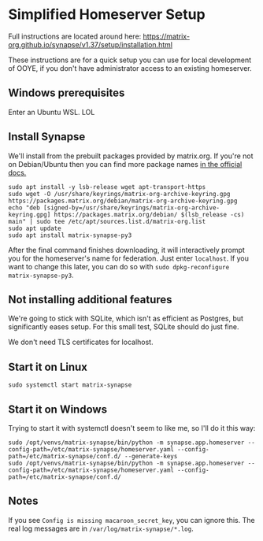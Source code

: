 # Simplified Homeserver Setup

Full instructions are located around here: https://matrix-org.github.io/synapse/v1.37/setup/installation.html

These instructions are for a quick setup you can use for local development of OOYE, if you don't have administrator access to an existing homeserver.

## Windows prerequisites

Enter an Ubuntu WSL. LOL

## Install Synapse

We'll install from the prebuilt packages provided by matrix.org. If you're not on Debian/Ubuntu then you can find more package names [in the official docs.](https://matrix-org.github.io/synapse/v1.37/setup/installation.html#prebuilt-packages)

```
sudo apt install -y lsb-release wget apt-transport-https
sudo wget -O /usr/share/keyrings/matrix-org-archive-keyring.gpg https://packages.matrix.org/debian/matrix-org-archive-keyring.gpg
echo "deb [signed-by=/usr/share/keyrings/matrix-org-archive-keyring.gpg] https://packages.matrix.org/debian/ $(lsb_release -cs) main" | sudo tee /etc/apt/sources.list.d/matrix-org.list
sudo apt update
sudo apt install matrix-synapse-py3
```

After the final command finishes downloading, it will interactively prompt you for the homeserver's name for federation. Just enter `localhost`.
If you want to change this later, you can do so with `sudo dpkg-reconfigure matrix-synapse-py3`.

## Not installing additional features

We're going to stick with SQLite, which isn't as efficient as Postgres, but significantly eases setup. For this small test, SQLite should do just fine.

We don't need TLS certificates for localhost.

## Start it on Linux

```
sudo systemctl start matrix-synapse
```

## Start it on Windows

Trying to start it with systemctl doesn't seem to like me, so I'll do it this way:

```
sudo /opt/venvs/matrix-synapse/bin/python -m synapse.app.homeserver --config-path=/etc/matrix-synapse/homeserver.yaml --config-path=/etc/matrix-synapse/conf.d/ --generate-keys
sudo /opt/venvs/matrix-synapse/bin/python -m synapse.app.homeserver --config-path=/etc/matrix-synapse/homeserver.yaml --config-path=/etc/matrix-synapse/conf.d/
```

## Notes

If you see `Config is missing macaroon_secret_key`, you can ignore this. The real log messages are in `/var/log/matrix-synapse/*.log`.
